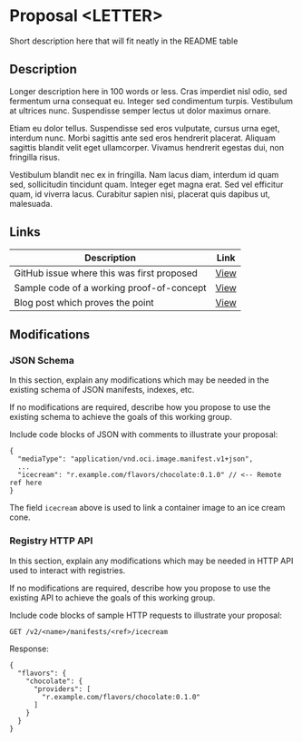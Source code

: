 # Proposal \<LETTER\>

Short description here that will fit neatly in the README table

## Description

Longer description here in 100 words or less. Cras imperdiet nisl odio, sed fermentum urna consequat eu. Integer sed condimentum turpis. Vestibulum at ultrices nunc. Suspendisse semper lectus ut dolor maximus ornare.

Etiam eu dolor tellus. Suspendisse sed eros vulputate, cursus urna eget, interdum nunc. Morbi sagittis ante sed eros hendrerit placerat. Aliquam sagittis blandit velit eget ullamcorper. Vivamus hendrerit egestas dui, non fringilla risus.

Vestibulum blandit nec ex in fringilla. Nam lacus diam, interdum id quam sed, sollicitudin tincidunt quam. Integer eget magna erat. Sed vel efficitur quam, id viverra lacus. Curabitur sapien nisi, placerat quis dapibus ut, malesuada.

## Links

| Description                                 | Link                        |
| ------------------------------------------- | --------------------------- |
| GitHub issue where this was first proposed  | [View](https://example.com) |
| Sample code of a working proof-of-concept   | [View](https://example.com) |
| Blog post which proves the point            | [View](https://example.com) |

## Modifications

### JSON Schema

In this section, explain any modifications which may be needed in the existing schema of
JSON manifests, indexes, etc.

If no modifications are required, describe how you propose to use the existing schema
to achieve the goals of this working group.

Include code blocks of JSON with comments to illustrate your proposal:

```jsonc
{
  "mediaType": "application/vnd.oci.image.manifest.v1+json",
  ...
  "icecream": "r.example.com/flavors/chocolate:0.1.0" // <-- Remote ref here
}
```

The field `icecream` above is used to link a container image to an ice cream cone.

### Registry HTTP API

In this section, explain any modifications which may be needed in HTTP API used to
interact with registries.

If no modifications are required, describe how you propose to use the existing API
to achieve the goals of this working group.

Include code blocks of sample HTTP requests to illustrate your proposal:

```
GET /v2/<name>/manifests/<ref>/icecream
```

Response:

```jsonc
{
  "flavors": {
    "chocolate": {
      "providers": [
        "r.example.com/flavors/chocolate:0.1.0"
      ]
    }
  }
}
```
